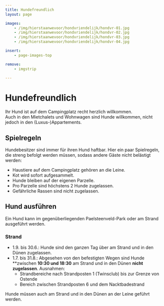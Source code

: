 ```yaml
---
title: Hundefreundlich
layout: page

images:
    - /img/hierstaanwevoor/hondvriendelijk/hondvr-01.jpg
    - /img/hierstaanwevoor/hondvriendelijk/hondvr-02.jpg
    - /img/hierstaanwevoor/hondvriendelijk/hondvr-03.jpg
    - /img/hierstaanwevoor/hondvriendelijk/hondvr-04.jpg

insert:
    - page-images-top

remove:
    - imgstrip
    
---
```


# Hundefreundlich
Ihr Hund ist auf dem Campingplatz recht herzlich willkommen.<br>
Auch in den Mietchalets und Wohnwagen sind Hunde willkommen, nicht jedoch in den (Luxus-)Appartements.<br>


## Spielregeln 
Hundebesitzer sind immer für ihren Hund haftbar. Hier ein paar Spielregeln, die streng befolgt werden müssen, sodass andere Gäste nicht belästigt werden:

- Haustiere auf dem Campingplatz gehören an die Leine.
- Kot wird sofort aufgesammelt.
- Hunde bleiben auf der eigenen Parzelle.
- Pro Parzelle sind höchstens 2 Hunde zugelassen.
- Gefährliche Rassen sind nicht zugelassen.
 
## Hund ausführen

Ein Hund kann im gegenüberliegenden Paelsteenveld-Park oder am Strand ausgeführt werden. 

### Strand

- 1.9. bis 30.6.: Hunde sind den ganzen Tag über am Strand und in den Dünen zugelassen.
- 1.7. bis 31.8.: Abgesehen von den befestigten Wegen sind Hunde **zwischen **10:30 und 18:30** am Strand und in den Dünen **nicht zugelassen**. Ausnahmen:    
    - Strandbereiche nach Strandposten 1 (Twinsclub) bis zur Grenze von Ostende
    - Bereich zwischen Strandposten 6 und dem Nacktbadestrand 

Hunde müssen auch am Strand und in den Dünen an der Leine geführt werden.
